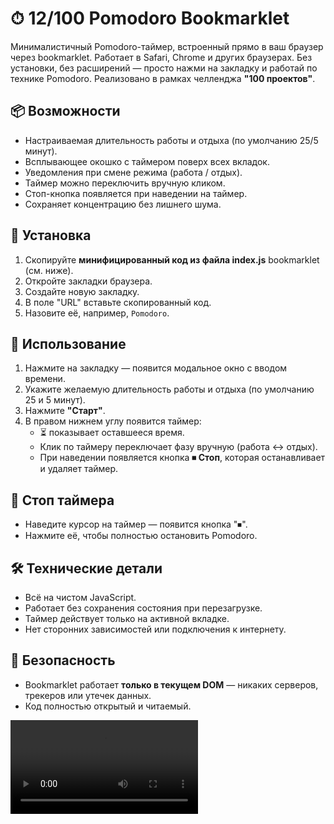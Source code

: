 # ⏱ 12/100 Pomodoro Bookmarklet

Минималистичный Pomodoro-таймер, встроенный прямо в ваш браузер через bookmarklet. Работает в Safari, Chrome и других браузерах. Без установки, без расширений — просто нажми на закладку и работай по технике Pomodoro. Реализовано в рамках челленджа **"100 проектов"**.

## 📦 Возможности

-   Настраиваемая длительность работы и отдыха (по умолчанию 25/5 минут).
-   Всплывающее окошко с таймером поверх всех вкладок.
-   Уведомления при смене режима (работа / отдых).
-   Таймер можно переключить вручную кликом.
-   Стоп-кнопка появляется при наведении на таймер.
-   Сохраняет концентрацию без лишнего шума.

## 🚀 Установка

1. Скопируйте **минифицированный код из файла index.js** bookmarklet (см. ниже).
2. Откройте закладки браузера.
3. Создайте новую закладку.
4. В поле "URL" вставьте скопированный код.
5. Назовите её, например, `Pomodoro`.

## 🧠 Использование

1. Нажмите на закладку — появится модальное окно с вводом времени.
2. Укажите желаемую длительность работы и отдыха (по умолчанию 25 и 5 минут).
3. Нажмите **"Старт"**.
4. В правом нижнем углу появится таймер:
    - ⏳ показывает оставшееся время.
    - Клик по таймеру переключает фазу вручную (работа ↔ отдых).
    - При наведении появляется кнопка **⏹ Стоп**, которая останавливает и удаляет таймер.

## 🛑 Стоп таймера

-   Наведите курсор на таймер — появится кнопка "⏹".
-   Нажмите её, чтобы полностью остановить Pomodoro.

## 🛠 Технические детали

-   Всё на чистом JavaScript.
-   Работает без сохранения состояния при перезагрузке.
-   Таймер действует только на активной вкладке.
-   Нет сторонних зависимостей или подключения к интернету.

## 🔐 Безопасность

-   Bookmarklet работает **только в текущем DOM** — никаких серверов, трекеров или утечек данных.
-   Код полностью открытый и читаемый.

![Превью](./preview.mov)
